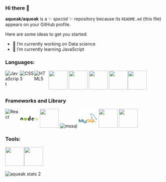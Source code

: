 ### Hi there 👋


**aqueak/aqueak** is a ✨ _special_ ✨ repository because its `README.md` (this file) appears on your GitHub profile.

Here are some ideas to get you started:

- 🔭 I’m currently working on Data science
- 🌱 I’m currently learning JavaScript

<h3>Languages:</h3>

</a>
<p padding="5px">
<img align="left" alt="JavaScript" width="46px" src="https://camo.githubusercontent.com/442c452cb73752bb1914ce03fce2017056d651a2099696b8594ddf5ccc74825e/68747470733a2f2f63646e2e6a7364656c6976722e6e65742f67682f64657669636f6e732f64657669636f6e2f69636f6e732f6a6176617363726970742f6a6176617363726970742d6f726967696e616c2e737667" data-canonical-src="https://cdn.jsdelivr.net/gh/devicons/devicon/icons/javascript/javascript-original.svg" width="60" height="60" style="max-width: 100%;">
<img src="https://cdn.jsdelivr.net/gh/devicons/devicon/icons/python/python-original.svg"  width="60" height="60" style="max-width: 100%;" />
<!-- <img src="https://cdn.jsdelivr.net/gh/devicons/devicon/icons/cplusplus/cplusplus-original.svg"  width="60" height="60" style="max-width: 100%;" /> -->

<img align="left" alt="CSS3" width="46px" src="https://camo.githubusercontent.com/2e496d4bfc6f753ddca87b521ce95c88219f77800212ffa6d4401ad368c82170/68747470733a2f2f63646e2e6a7364656c6976722e6e65742f67682f64657669636f6e732f64657669636f6e2f69636f6e732f637373332f637373332d6f726967696e616c2e737667" data-canonical-src="https://cdn.jsdelivr.net/gh/devicons/devicon/icons/css3/css3-original.svg" width="60" height="60" style="max-width: 100%;">
<img align="left" alt="HTML5" width="46px" src="https://camo.githubusercontent.com/da7acacadecf91d6dc02efcd2be086bb6d78ddff19a1b7a0ab2755a6fda8b1e9/68747470733a2f2f63646e2e6a7364656c6976722e6e65742f67682f64657669636f6e732f64657669636f6e2f69636f6e732f68746d6c352f68746d6c352d6f726967696e616c2e737667" data-canonical-src="https://cdn.jsdelivr.net/gh/devicons/devicon/icons/html5/html5-original.svg" width="60" height="60" style="max-width: 100%;">
 <img src="https://cdn.jsdelivr.net/gh/devicons/devicon/icons/typescript/typescript-original.svg"  width="60" height="60" style="max-width: 100%;"/>
  <img src="https://cdn.jsdelivr.net/gh/devicons/devicon/icons/go/go-original-wordmark.svg" width="60" height="60" style="max-width: 100%;" />
  <img src="https://cdn.jsdelivr.net/gh/devicons/devicon/icons/php/php-original.svg" width="60" height="60" style="max-width: 100%;"/><img src="https://cdn.jsdelivr.net/gh/devicons/devicon/icons/r/r-original.svg" width="60" height="60" style="max-width: 100%;" />

 






</p>







<h3>Frameworks and Library</h3>

  <p id="t">
<img align="left" alt="React" width="46px" src="https://camo.githubusercontent.com/27d0b117da00485c56d69aef0fa310a3f8a07abecc8aa15fa38c8b78526c60ac/68747470733a2f2f63646e2e6a7364656c6976722e6e65742f67682f64657669636f6e732f64657669636f6e2f69636f6e732f72656163742f72656163742d6f726967696e616c2e737667" data-canonical-src="https://cdn.jsdelivr.net/gh/devicons/devicon/icons/react/react-original.svg" width="60" height="60" style="max-width: 100%;">
<img src="https://raw.githubusercontent.com/devicons/devicon/master/icons/nodejs/nodejs-original-wordmark.svg" alt="nodejs" width="60" height="60" style="max-width: 100%;">
<img src="https://cdn.jsdelivr.net/gh/devicons/devicon/icons/bootstrap/bootstrap-original.svg" width="60" height="60" style="max-width: 100%;" />
<img src="https://camo.githubusercontent.com/42dfd0950d93092d82d677877fe87d5bab1e2acccc1110bf0f9dd755988ccb7e/68747470733a2f2f7777772e7376677265706f2e636f6d2f73686f772f3330333232392f6d6963726f736f66742d73716c2d7365727665722d6c6f676f2e737667" alt="mssql" width="46" height="46" data-canonical-src="https://www.svgrepo.com/show/303229/microsoft-sql-server-logo.svg" style="max-width: 100%;">
<img src="https://raw.githubusercontent.com/devicons/devicon/master/icons/mysql/mysql-original-wordmark.svg" alt="mysql" width="60" height="60" style="max-width: 100%;">
  <img src="https://cdn.jsdelivr.net/gh/devicons/devicon/icons/mongodb/mongodb-original-wordmark.svg" width="60" height="60" style="max-width: 100%;" />
<img src="https://cdn.jsdelivr.net/gh/devicons/devicon/icons/googlecloud/googlecloud-original.svg" width="60" height="60" style="max-width: 100%;" />


  
</p>




<h3>Tools:</h3>
<img src="https://cdn.jsdelivr.net/gh/devicons/devicon/icons/photoshop/photoshop-line.svg"  width="60" height="60" style="max-width: 100%;" /><img src="https://cdn.jsdelivr.net/gh/devicons/devicon/icons/premierepro/premierepro-plain.svg" width="60" height="60" style="max-width: 100%;"/>











![aqueak stats 2](https://github-readme-stats.vercel.app/api?username=aqueak&show_icons=true&theme=radical)




